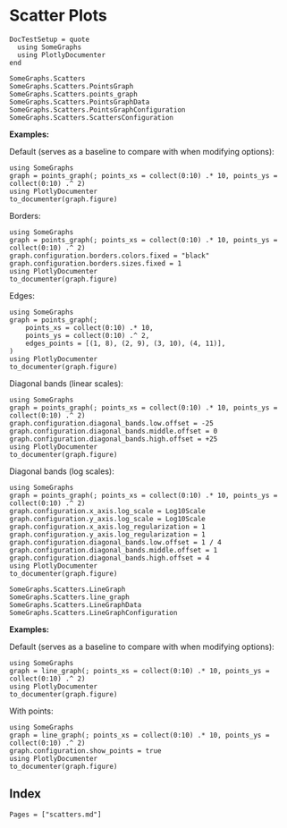 # Scatter Plots

```@meta
DocTestSetup = quote
  using SomeGraphs
  using PlotlyDocumenter
end
```

```@docs
SomeGraphs.Scatters
SomeGraphs.Scatters.PointsGraph
SomeGraphs.Scatters.points_graph
SomeGraphs.Scatters.PointsGraphData
SomeGraphs.Scatters.PointsGraphConfiguration
SomeGraphs.Scatters.ScattersConfiguration
```

**Examples:**

Default (serves as a baseline to compare with when modifying options):

```@example
using SomeGraphs
graph = points_graph(; points_xs = collect(0:10) .* 10, points_ys = collect(0:10) .^ 2)
using PlotlyDocumenter
to_documenter(graph.figure)
```

Borders:

```@example
using SomeGraphs
graph = points_graph(; points_xs = collect(0:10) .* 10, points_ys = collect(0:10) .^ 2)
graph.configuration.borders.colors.fixed = "black"
graph.configuration.borders.sizes.fixed = 1
using PlotlyDocumenter
to_documenter(graph.figure)
```

Edges:

```@example
using SomeGraphs
graph = points_graph(;
    points_xs = collect(0:10) .* 10,
    points_ys = collect(0:10) .^ 2,
    edges_points = [(1, 8), (2, 9), (3, 10), (4, 11)],
)
using PlotlyDocumenter
to_documenter(graph.figure)
```

Diagonal bands (linear scales):

```@example
using SomeGraphs
graph = points_graph(; points_xs = collect(0:10) .* 10, points_ys = collect(0:10) .^ 2)
graph.configuration.diagonal_bands.low.offset = -25
graph.configuration.diagonal_bands.middle.offset = 0
graph.configuration.diagonal_bands.high.offset = +25
using PlotlyDocumenter
to_documenter(graph.figure)
```

Diagonal bands (log scales):

```@example
using SomeGraphs
graph = points_graph(; points_xs = collect(0:10) .* 10, points_ys = collect(0:10) .^ 2)
graph.configuration.x_axis.log_scale = Log10Scale
graph.configuration.y_axis.log_scale = Log10Scale
graph.configuration.x_axis.log_regularization = 1
graph.configuration.y_axis.log_regularization = 1
graph.configuration.diagonal_bands.low.offset = 1 / 4
graph.configuration.diagonal_bands.middle.offset = 1
graph.configuration.diagonal_bands.high.offset = 4
using PlotlyDocumenter
to_documenter(graph.figure)
```

```@docs
SomeGraphs.Scatters.LineGraph
SomeGraphs.Scatters.line_graph
SomeGraphs.Scatters.LineGraphData
SomeGraphs.Scatters.LineGraphConfiguration
```

**Examples:**

Default (serves as a baseline to compare with when modifying options):

```@example
using SomeGraphs
graph = line_graph(; points_xs = collect(0:10) .* 10, points_ys = collect(0:10) .^ 2)
using PlotlyDocumenter
to_documenter(graph.figure)
```

With points:

```@example
using SomeGraphs
graph = line_graph(; points_xs = collect(0:10) .* 10, points_ys = collect(0:10) .^ 2)
graph.configuration.show_points = true
using PlotlyDocumenter
to_documenter(graph.figure)
```

## Index

```@index
Pages = ["scatters.md"]
```

